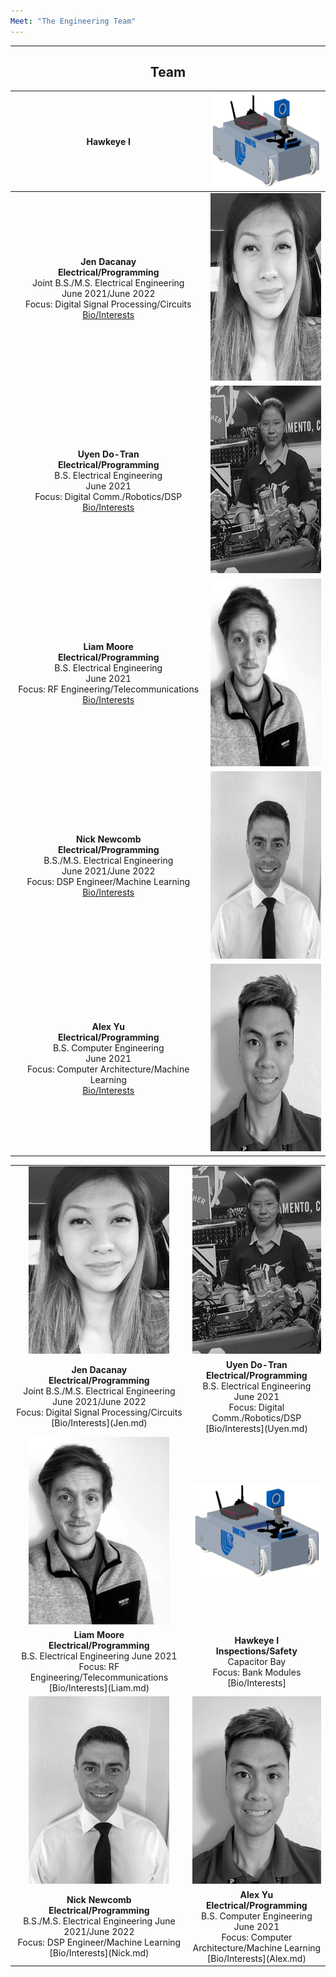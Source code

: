 ```yaml
---
Meet: "The Engineering Team"
---
```

___
<div align="center"><H2> Team </H2></div>

|**Hawkeye I** | <img src="images/hawkeye1.jpg" width= "225" height ="150"  /> |
|:---------------------------------------------------------:|:---------------------------------------------------:|
|**Jen Dacanay** <br/> **Electrical/Programming** <br/> Joint B.S./M.S. Electrical Engineering <br/> June 2021/June 2022 <br/> Focus: Digital Signal Processing/Circuits <br/> [Bio/Interests](Jen.md) <br/> | <img src="images/JenBioPic.png" width= "225" height ="300" /> |
|**Uyen Do-Tran** <br/> **Electrical/Programming** <br/> B.S. Electrical Engineering  <br/>June 2021 <br/> Focus: Digital Comm./Robotics/DSP <br/> [Bio/Interests](Uyen.md)<br/> | <img src="images/UyenBioPic.png" width= "225" height ="300" /> | 
|**Liam Moore** <br/> **Electrical/Programming** <br/> B.S. Electrical Engineering <br/> June 2021<br/> Focus: RF Engineering/Telecommunications <br/> [Bio/Interests](Liam.md)<br/> | <img src="images/LiamBioPic.jpeg" width= "225" height ="300" /> | 
|**Nick Newcomb** <br/> **Electrical/Programming** <br/> B.S./M.S. Electrical Engineering <br/> June 2021/June 2022 <br/> Focus: DSP Engineer/Machine Learning <br/> [Bio/Interests](Nick.md)<br/> | <img src="images/NickBioPic.jpg" width= "225" height ="300" /> | 
|**Alex Yu** <br/> **Electrical/Programming** <br/> B.S. Computer Engineering <br/> June 2021 <br/> Focus: Computer Architecture/Machine Learning <br/> [Bio/Interests](Alex.md)<br/> |  <img src="images/AlexBioPic.jpg" width= "225" height ="300" /> |

 
<p align="center">
<div align= "center">
<TABLE>
   <TR>
    <TD align="center"> <img src="images/JenBioPic.png" width= "225" height ="300" />  </TD>
    <TD align="center"> <img src="images/UyenBioPic.png" width= "225" height ="300" /> </TD>
  </TR>
  <TR>
   <TD align="center"> <b> Jen Dacanay <br/> Electrical/Programming   </b> <br/> Joint B.S./M.S. Electrical Engineering June 2021/June 2022 <br/> Focus: Digital Signal Processing/Circuits <br/> </b> [Bio/Interests](Jen.md)<br/> </TD>
     <TD align="center"> <b> Uyen Do-Tran <br/> Electrical/Programming  </b> <br/> B.S. Electrical Engineering June 2021 <br/> Focus: Digital Comm./Robotics/DSP <br/> [Bio/Interests](Uyen.md) <br/ </TD>
  </TR>
  <TR>
    <TD align="center"> <img src="images/LiamBioPic.jpeg" width= "225" height ="300" />  </TD>
    <TD align="center"> <img src="images/hawkeye1.jpg" width= "225" height ="150" /> </TD>
  </TR>
  <TR>
     <TD align="center"> <b> Liam Moore <br/> Electrical/Programming </b> <br/>  B.S. Electrical Engineering June 2021<br/> Focus: RF Engineering/Telecommunications <br/> [Bio/Interests](Liam.md) <br/> </TD>
     <TD align="center"> <b> Hawkeye I <br/> Inspections/Safety  </b> <br/> Capacitor Bay <br/> Focus: Bank Modules <br/> [Bio/Interests] <br/> </TD>
  </TR>
  <TR>
    <TD align="center"> <img src="images/NickBioPic.jpg" width= "225" height ="300" /> </TD>
    <TD align="center"> <img src="images/AlexBioPic.jpg" width= "225" height ="300" /> </TD>
  </TR>
  <TR>
    <TD align="center"> <b> Nick Newcomb <br/> Electrical/Programming </b> <br/> B.S./M.S. Electrical Engineering June 2021/June 2022 <br/> Focus: DSP Engineer/Machine Learning <br/> [Bio/Interests](Nick.md)<br/>  </TD>
     <TD align="center"> <b> Alex Yu <br/> Electrical/Programming  </b> <br/> B.S. Computer Engineering June 2021<br/> Focus: Computer Architecture/Machine Learning <br/> [Bio/Interests](Alex.md) <br/> </TD>
  </TR>
  </TABLE>
  </div>
  </p>

  <!--  
|**Jen Dacanay** <br/> **Electrical/Programming** <br/> B.S./M.S. Electrical Engineering June 2021/June 2022 <br/> Focus: Digital Signal Processing/Circuits <br/> [Bio/Interests](Jen.md)<br/> |![](images/images/JenBioPic.png) |
|:---------------------------------------------------------:|:---------------------------------------------------:|
|**Uyen Do-Tran** <br/> **Electrical/Programming** <br/> B.S. Electrical Engineering June 2021 <br/> Focus: Digital Comm./Robotics/DSP <br/> [Bio/Interests](Uyen.md)<br/> |![](images/UyenBioPic.png)| 
|**Liam Moore** <br/> **Electrical/Programming** <br/> B.S. Electrical Engineering June 2021<br/> Focus: RF Engineering/Telecommunications <br/> [Bio/Interests](Liam.md)<br/> | <img src="images/LiamBioPic.jpeg" width= "250" height ="300" /> | 
|**Nick Newcomb** <br/> **Electrical/Programming** <br/> B.S./M.S. Electrical Engineering June 2021/June 2022 <br/> Focus: DSP Engineer/Machine Learning <br/> [Bio/Interests](Nick.md)<br/> | ![](="images/NickBioPic.jpg) | 
|**Alex Yu** <br/> **Electrical/Programming** <br/> B.S. Computer Engineering June 2021<br/> Focus: Computer Architecture/Machine Learning <br/> [Bio/Interests](Alex.md)<br/> | ![](images/="images/AlexBioPic.jpg.jpg)|
-->

